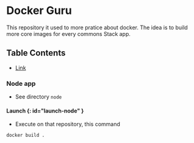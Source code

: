 # Docker Guru

This repository it used to more pratice about docker. The idea is to build more core images for every commons Stack app.

## Table Contents

* [Link](#launch-node)


### Node app

- See directory ```node```
         
#### Launch {: id="launch-node" }

* Execute on that repository, this command

```shell
docker build .
```